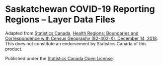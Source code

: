 <!-- SPDX-License-Identifier: CC-BY-4.0 -->
<!-- 
    Copyright © 2020 HolySpicoli (https://github.com/HolySpicoli/).
    Licensed under the Creative Commons Attribution 4.0 International License (https://creativecommons.org/licenses/by/4.0/).
    See LICENSE.md (https://github.com/HolySpicoli/WikimediaCommonsFile-Saskatchewan_COVID-19_Infection_Rates.svg/blob/master/LICENSE.md).
-->

# Saskatchewan COVID-19 Reporting Regions – Layer Data Files

Adapted from [Statistics Canada](<https://www.statcan.gc.ca/>),
[Health Regions: Boundaries and Correspondence with Census Geography (82-402-X), December 14, 2018](<https://www150.statcan.gc.ca/n1/pub/82-402-x/82-402-x2018001-eng.htm>).
This does not constitute an endorsement by Statistics Canada of this product.

Published under the [Statistics Canada Open License](<https://www.statcan.gc.ca/eng/reference/licence>).
